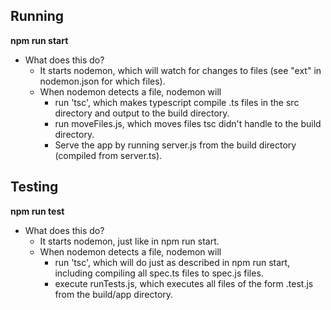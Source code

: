 ## Running
**npm run start**
- What does this do?
    - It starts nodemon, which will watch for changes to files (see "ext" in nodemon.json for which files).
    - When nodemon detects a file, nodemon will 
        - run 'tsc', which makes typescript compile .ts files in the src directory and output to the build directory.
        - run moveFiles.js, which moves files tsc didn't handle to the build directory.
        - Serve the app by running server.js from the build directory (compiled from server.ts).

## Testing
**npm run test**
- What does this do?
    - It starts nodemon, just like in npm run start.
    - When nodemon detects a file, nodemon will 
        - run 'tsc', which will do just as described in npm run start, including compiling all spec.ts files to spec.js files.
        - execute runTests.js, which executes all files of the form .test.js from the build/app directory.
           
